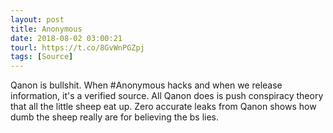 ```yaml
---
layout: post
title: Anonymous
date: 2018-08-02 03:00:21
tourl: https://t.co/8GvWnPGZpj
tags: [Source]
---
```

Qanon is bullshit.  When #Anonymous hacks and when we release information, it's a verified source.  All Qanon does is push conspiracy theory that all the little sheep eat up.  Zero accurate leaks from Qanon shows how dumb the sheep really are for believing the bs lies.